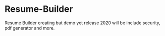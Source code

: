 # Resume-Builder

Resume Builder creating but demo yet
release 2020 will be include security, pdf generator and more.
